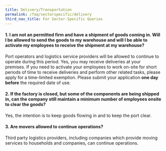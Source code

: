 ```yaml
---
title: Delivery/Transportation
permalink: /faq/sectorspecific/delivery
third_nav_title: For Sector-Specific Queries
---
```


#### **1. I am not an permitted firm and have a shipment of goods coming in. Will I be allowed to send the goods to my warehouse and will I be able to activate my employees to receive the shipment at my warehouse?**
Port operators and logistics service providers will be allowed to continue to operate during this period. Yes, you may receive deliveries at your premises. If you need to activate your employees to work on-site for short periods of time to receive deliveries and perform other related tasks, please apply for a time-limited exemption. Please submit your application **one day before** the required date of use.

#### **2. If the factory is closed, but some of the components are being shipped in, can the company still maintain a minimum number of employees onsite to clear the goods?**
Yes, the intention is to keep goods flowing in and to keep the port clear.

#### **3. Are movers allowed to continue operations?**
Third party logistics providers, including companies which provide moving services to households and companies, can continue operations.

